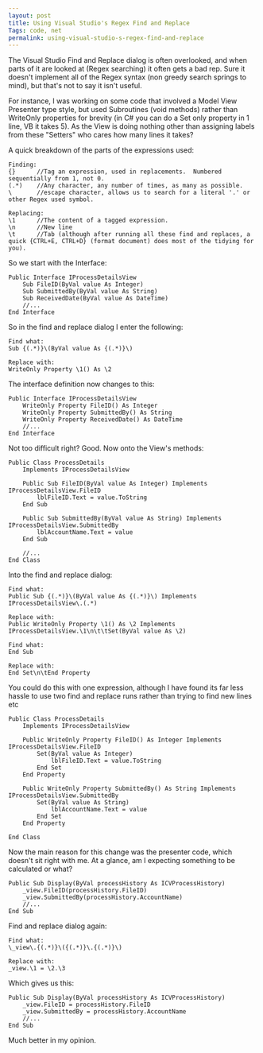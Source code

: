 ```yaml
---
layout: post
title: Using Visual Studio's Regex Find and Replace
Tags: code, net
permalink: using-visual-studio-s-regex-find-and-replace
---
```


The Visual Studio Find and Replace dialog is often overlooked, and when parts of it are looked at (Regex searching) it often gets a bad rep.  Sure it doesn't implement all of the Regex syntax (non greedy search springs to mind), but that's not to say it isn't useful.  

For instance, I was working on some code that involved a Model View Presenter type style, but used Subroutines (void methods) rather than WriteOnly properties for brevity (in C# you can do a Set only property in 1 line, VB it takes 5).  As the View is doing nothing other than assigning labels from these "Setters" who cares how many lines it takes?

A quick breakdown of the parts of the expressions used:

	Finding:
	{}		//Tag an expression, used in replacements.  Numbered sequentially from 1, not 0.
	(.*)	//Any character, any number of times, as many as possible.
	\		//escape character, allows us to search for a literal '.' or other Regex used symbol.
	
	Replacing:
	\1		//The content of a tagged expression.
	\n		//New line
	\t		//Tab (although after running all these find and replaces, a quick {CTRL+E, CTRL+D} (format document) does most of the tidying for you).

So we start with the Interface:

	Public Interface IProcessDetailsView
		Sub FileID(ByVal value As Integer)
		Sub SubmittedBy(ByVal value As String)
		Sub ReceivedDate(ByVal value As DateTime)
		//...
	End Interface
	
So in the find and replace dialog I enter the following:
	
	Find what: 
	Sub {(.*)}\(ByVal value As {(.*)}\)
	
	Replace with:
	WriteOnly Property \1() As \2

The interface definition now changes to this: 

	Public Interface IProcessDetailsView
		WriteOnly Property FileID() As Integer
		WriteOnly Property SubmittedBy() As String
		WriteOnly Property ReceivedDate() As DateTime
		//...
	End Interface

Not too difficult right?  Good. Now onto the View's methods:

	Public Class ProcessDetails
		Implements IProcessDetailsView

		Public Sub FileID(ByVal value As Integer) Implements IProcessDetailsView.FileID
			lblFileID.Text = value.ToString
		End Sub

		Public Sub SubmittedBy(ByVal value As String) Implements IProcessDetailsView.SubmittedBy
			lblAccountName.Text = value
		End Sub
		
		//...
	End Class
	
Into the find and replace dialog:

	Find what: 
	Public Sub {(.*)}\(ByVal value As {(.*)}\) Implements IProcessDetailsView\.(.*)
	
	Replace with:
	Public WriteOnly Property \1() As \2 Implements IProcessDetailsView.\1\n\t\tSet(ByVal value As \2)
	
	Find what: 
	End Sub
	
	Replace with:
	End Set\n\tEnd Property

You could do this with one expression, although I have found its far less hassle to use two find and replace runs rather than trying to find new lines etc

	Public Class ProcessDetails
		Implements IProcessDetailsView
		
		Public WriteOnly Property FileID() As Integer Implements IProcessDetailsView.FileID
			Set(ByVal value As Integer)
				lblFileID.Text = value.ToString
			End Set
		End Property

		Public WriteOnly Property SubmittedBy() As String Implements IProcessDetailsView.SubmittedBy
			Set(ByVal value As String)
				lblAccountName.Text = value
			End Set
		End Property
		
	End Class
	
Now the main reason for this change was the presenter code, which doesn't sit right with me.  At a glance, am I expecting something to be calculated or what?

	Public Sub Display(ByVal processHistory As ICVProcessHistory)
		_view.FileID(processHistory.FileID)	
		_view.SubmittedBy(processHistory.AccountName)
		//...
	End Sub
	
Find and replace dialog again:

	Find what: 
	\_view\.{(.*)}\({(.*)}\.{(.*)}\)
	
	Replace with:
	_view.\1 = \2.\3
	
Which gives us this:

	Public Sub Display(ByVal processHistory As ICVProcessHistory)
		_view.FileID = processHistory.FileID
		_view.SubmittedBy = processHistory.AccountName
		//...
	End Sub
	
Much better in my opinion.